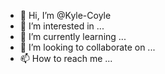 - 👋 Hi, I’m @Kyle-Coyle
- 👀 I’m interested in ...
- 🌱 I’m currently learning ...
- 💞️ I’m looking to collaborate on ...
- 📫 How to reach me ...

<!---
Kyle-Coyle/Kyle-Coyle is a ✨ special ✨ repository because its `README.md` (this file) appears on your GitHub profile.
You can click the Preview link to take a look at your changes.
--->
